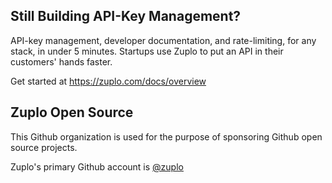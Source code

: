 ## Still Building API-Key Management?
API-key management, developer documentation, and rate-limiting, for any stack, in under 5 minutes. Startups use Zuplo to put an API in their customers' hands faster.

Get started at https://zuplo.com/docs/overview

## Zuplo Open Source
This Github organization is used for the purpose of sponsoring Github open source projects. 

Zuplo's primary Github account is [@zuplo](https://github.com/zuplo)
